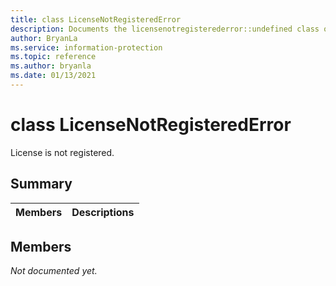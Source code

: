 ```yaml
---
title: class LicenseNotRegisteredError 
description: Documents the licensenotregisterederror::undefined class of the Microsoft Information Protection (MIP) SDK.
author: BryanLa
ms.service: information-protection
ms.topic: reference
ms.author: bryanla
ms.date: 01/13/2021
---
```


# class LicenseNotRegisteredError 
License is not registered.
  
## Summary
 Members                        | Descriptions                                
--------------------------------|---------------------------------------------
  
## Members
_Not documented yet._
